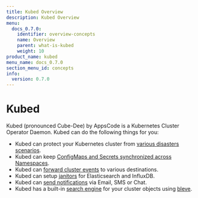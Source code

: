 ```yaml
---
title: Kubed Overview
description: Kubed Overview
menu:
  docs_0.7.0:
    identifier: overview-concepts
    name: Overview
    parent: what-is-kubed
    weight: 10
product_name: kubed
menu_name: docs_0.7.0
section_menu_id: concepts
info:
  version: 0.7.0
---
```


# Kubed

Kubed (pronounced Cube-Dee) by AppsCode is a Kubernetes Cluster Operator Daemon. Kubed can do the following things for you:

 - Kubed can protect your Kubernetes cluster from [various disasters scenarios](/docs/0.7.0/guides/disaster-recovery/).
 - Kubed can keep [ConfigMaps and Secrets synchronized across Namespaces](/docs/0.7.0/guides/config-syncer/).
 - Kubed can [forward cluster events](/docs/0.7.0/guides/cluster-events/) to various destinations.
 - Kubed can setup [janitors](/docs/0.7.0/guides/janitors) for Elasticsearch and InfluxDB.
 - Kubed can [send notifications](/docs/0.7.0/guides/cluster-events/notifiers) via Email, SMS or Chat.
 - Kubed has a built-in [search engine](/docs/0.7.0/guides/apiserver) for your cluster objects using [bleve](https://github.com/blevesearch/bleve).
